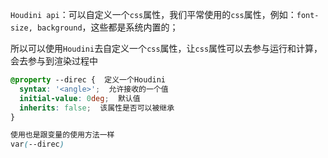 `Houdini api`：可以自定义一个`css`属性，我们平常使用的`css`属性，例如：`font-size, background`，这些都是系统内置的；

所以可以使用`Houdini`去自定义一个`css`属性，让`css`属性可以去参与运行和计算，会去参与到渲染过程中

```css
@property --direc {  定义一个Houdini
  syntax: '<angle>';  允许接收的一个值
  initial-value: 0deg;  默认值
  inherits: false;  该属性是否可以被继承
}

使用也是跟变量的使用方法一样
var(--direc)
```



